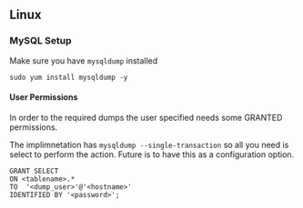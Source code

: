 ## Linux

### MySQL Setup

Make sure you have `mysqldump` installed

    sudo yum install mysqldump -y

#### User Permissions

In order to the required dumps the user specified needs some GRANTED permissions.

The implimnetation has ```mysqldump --single-transaction``` so all you need is select to perform the action.
Future is to have this as a configuration option.

    GRANT SELECT
    ON <tablename>.*
    TO  '<dump_user>'@'<hostname>'
    IDENTIFIED BY '<password>';